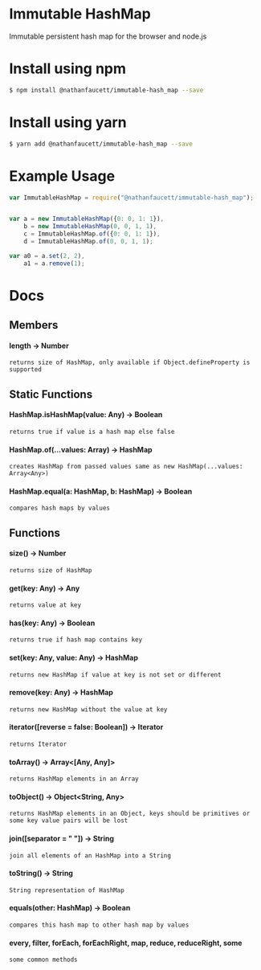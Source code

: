 Immutable HashMap
=======

Immutable persistent hash map for the browser and node.js

# Install using npm
```bash
$ npm install @nathanfaucett/immutable-hash_map --save
```
# Install using yarn
```bash
$ yarn add @nathanfaucett/immutable-hash_map --save
```

# Example Usage
```javascript
var ImmutableHashMap = require("@nathanfaucett/immutable-hash_map");


var a = new ImmutableHashMap({0: 0, 1: 1}),
    b = new ImmutableHashMap(0, 0, 1, 1),
    c = ImmutableHashMap.of({0: 0, 1: 1}),
    d = ImmutableHashMap.of(0, 0, 1, 1);

var a0 = a.set(2, 2),
    a1 = a.remove(1);
```

# Docs

## Members

#### length -> Number
    returns size of HashMap, only available if Object.defineProperty is supported


## Static Functions

#### HashMap.isHashMap(value: Any) -> Boolean
    returns true if value is a hash map else false

#### HashMap.of(...values: Array<Any>) -> HashMap
    creates HashMap from passed values same as new HashMap(...values: Array<Any>)

#### HashMap.equal(a: HashMap, b: HashMap) -> Boolean
    compares hash maps by values


## Functions

#### size() -> Number
    returns size of HashMap

#### get(key: Any) -> Any
    returns value at key

#### has(key: Any) -> Boolean
    returns true if hash map contains key

#### set(key: Any, value: Any) -> HashMap
    returns new HashMap if value at key is not set or different

#### remove(key: Any) -> HashMap
    returns new HashMap without the value at key

#### iterator([reverse = false: Boolean]) -> Iterator
    returns Iterator

#### toArray() -> Array<[Any, Any]>
    returns HashMap elements in an Array

#### toObject() -> Object<String, Any>
    returns HashMap elements in an Object, keys should be primitives or some key value pairs will be lost

#### join([separator = " "]) -> String
    join all elements of an HashMap into a String

#### toString() -> String
    String representation of HashMap

#### equals(other: HashMap) -> Boolean
    compares this hash map to other hash map by values

#### every, filter, forEach, forEachRight, map, reduce, reduceRight, some
    some common methods
